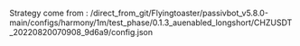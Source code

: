 Strategy come from : /direct_from_git/Flyingtoaster/passivbot_v5.8.0-main/configs/harmony/1m/test_phase/0.1.3_auenabled_longshort/CHZUSDT_20220820070908_9d6a9/config.json